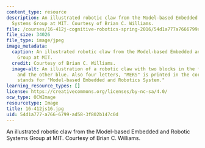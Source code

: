 ```yaml
---
content_type: resource
description: An illustrated robotic claw from the Model-based Embedded and Robotic
  Systems Group at MIT. Courtesy of Brian C. Williams.
file: /courses/16-412j-cognitive-robotics-spring-2016/54d1a777a7666799ad583f802b147c0d_16-412js16.jpg
file_size: 34026
file_type: image/jpeg
image_metadata:
  caption: An illustrated robotic claw from the Model-based Embedded and Robotic Systems
    Group at MIT.
  credit: Courtesy of Brian C. Williams.
  image-alt: An illustration of a robotic claw with two blocks in the front, one red
    and the other blue. Also four letters, "MERS" is printed in the corner, which
    stands for "Model-based Embedded and Robotics System."
learning_resource_types: []
license: https://creativecommons.org/licenses/by-nc-sa/4.0/
ocw_type: OCWImage
resourcetype: Image
title: 16-412js16.jpg
uid: 54d1a777-a766-6799-ad58-3f802b147c0d
---
```

An illustrated robotic claw from the Model-based Embedded and Robotic Systems Group at MIT. Courtesy of Brian C. Williams.